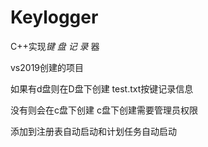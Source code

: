 # Keylogger

C++实现*键* *盘* *记* *录* 器

vs2019创建的项目

如果有d盘则在D盘下创建 test.txt按键记录信息

没有则会在c盘下创建 c盘下创建需要管理员权限

添加到注册表自动启动和计划任务自动启动


